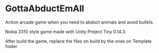 # GottaAbductEmAll
Action arcade game when you need to abduct animals and avoid bullets.

Nokia 3310 style game made with Unity Project Tiny 0.14.3.

After build the game, replace the files on build by the ones on Template folder.